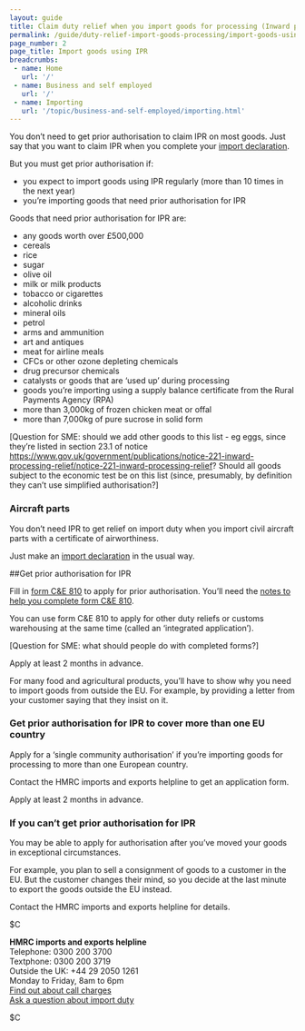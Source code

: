 ```yaml
---
layout: guide
title: Claim duty relief when you import goods for processing (Inward processing relief)
permalink: /guide/duty-relief-import-goods-processing/import-goods-using-ipr.html
page_number: 2
page_title: Import goods using IPR
breadcrumbs:
 - name: Home
   url: '/'
 - name: Business and self employed
   url: '/'
 - name: Importing
   url: '/topic/business-and-self-employed/importing.html'   
---
```


You don’t need to get prior authorisation to claim IPR on most goods. Just say that you want to claim IPR when you complete your [import declaration](/guide/import-goods-outside-eu/overview.html).

But you must get prior authorisation if:

- you expect to import goods using IPR regularly (more than 10 times in the next year)
- you’re importing goods that need prior authorisation for IPR

Goods that need prior authorisation for IPR are:

- any goods worth over £500,000
- cereals
- rice
- sugar
- olive oil
- milk or milk products
- tobacco or cigarettes
- alcoholic drinks
- mineral oils
- petrol
- arms and ammunition
- art and antiques
- meat for airline meals
- CFCs or other ozone depleting chemicals
- drug precursor chemicals
- catalysts or goods that are ‘used up’ during processing
- goods you’re importing using a supply balance certificate from the Rural Payments Agency (RPA)
- more than 3,000kg of frozen chicken meat or offal
- more than 7,000kg of pure sucrose in solid form

[Question for SME: should we add other goods to this list - eg eggs, since they’re listed in section 23.1 of notice https://www.gov.uk/government/publications/notice-221-inward-processing-relief/notice-221-inward-processing-relief? Should all goods subject to the economic test be on this list (since, presumably, by definition they can’t use simplified authorisation?]

### Aircraft parts

You don’t need IPR to get relief on import duty when you import civil aircraft parts with a certificate of airworthiness.

Just make an [import declaration](/guide/import-goods-outside-eu/overview.html) in the usual way.

##Get prior authorisation for IPR

Fill in [form C&E 810](/government/uploads/system/uploads/attachment_data/file/400933/ce810.pdf) to apply for prior authorisation. You’ll need the [notes to help you complete form C&E 810](/government/uploads/system/uploads/attachment_data/file/381441/ce810-notes.pdf).  

You can use form C&E 810 to apply for other duty reliefs or customs warehousing at the same time (called an ‘integrated application’).

[Question for SME: what should people do with completed forms?]

Apply at least 2 months in advance.

For many food and agricultural products, you’ll have to show why you need to import goods from outside the EU. For example, by providing a letter from your customer saying that they insist on it.

### Get prior authorisation for IPR to cover more than one EU country

Apply for a ‘single community authorisation’ if you’re importing goods for processing to more than one European country.

Contact the HMRC imports and exports helpline to get an application form.

Apply at least 2 months in advance.

### If you can’t get prior authorisation for IPR

You may be able to apply for authorisation after you’ve moved your goods in exceptional circumstances.

For example, you plan to sell a consignment of goods to a customer in the EU. But the customer changes their mind, so you decide at the last minute to export the goods outside the EU instead.

Contact the HMRC imports and exports helpline for details.

$C 

**HMRC imports and exports helpline**    
Telephone: 0300 200 3700   
Textphone: 0300 200 3719  
Outside the UK: +44 29 2050 1261  
Monday to Friday, 8am to 6pm    
[Find out about call charges](/call-charges)     
[Ask a question about import duty](https://online.hmrc.gov.uk/shortforms/form/CITEX_CGEF?dept-name=&sub-dept-name=&location=43&origin=http://www.hmrc.gov.uk) 

$C  

